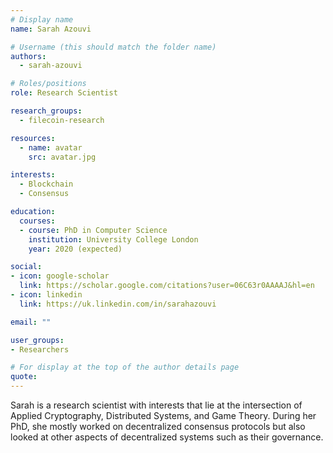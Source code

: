 ```yaml
---
# Display name
name: Sarah Azouvi

# Username (this should match the folder name)
authors:
  - sarah-azouvi

# Roles/positions
role: Research Scientist

research_groups:
  - filecoin-research

resources:
  - name: avatar
    src: avatar.jpg

interests:
  - Blockchain
  - Consensus

education:
  courses:
  - course: PhD in Computer Science
    institution: University College London
    year: 2020 (expected)

social:
- icon: google-scholar
  link: https://scholar.google.com/citations?user=06C63r0AAAAJ&hl=en
- icon: linkedin
  link: https://uk.linkedin.com/in/sarahazouvi

email: ""

user_groups:
- Researchers

# For display at the top of the author details page
quote:
---
```

 Sarah is a research scientist with interests that lie at the intersection of Applied Cryptography, Distributed Systems, and Game Theory. During her PhD, she mostly worked on decentralized consensus protocols but also looked at other aspects of decentralized systems such as their governance.
